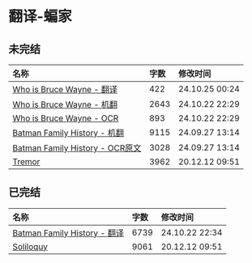 # 翻译-蝙家

## 未完结

|名称|字数|修改时间|
|:-|:-|:-|
|[Who is Bruce Wayne - 翻译](Who%20is%20Bruce%20Wayne%20-%20翻译.md)|422|24.10.25 00:24|
|[Who is Bruce Wayne - 机翻](Who%20is%20Bruce%20Wayne%20-%20机翻.md)|2643|24.10.22 22:29|
|[Who is Bruce Wayne - OCR](Who%20is%20Bruce%20Wayne%20-%20OCR.md)|893|24.10.22 22:29|
|[Batman Family History - 机翻](Batman%20Family%20History%20-%20机翻.md)|9115|24.09.27 13:14|
|[Batman Family History - OCR原文](Batman%20Family%20History%20-%20OCR原文.md)|3028|24.09.27 13:14|
|[Tremor](Tremor.md)|3962|20.12.12 09:51|

## 已完结

|名称|字数|修改时间|
|:-|:-|:-|
|[Batman Family History - 翻译](Batman%20Family%20History%20-%20翻译.md)|6739|24.10.22 22:34|
|[Soliloquy](Soliloquy.md)|9061|20.12.12 09:51|
